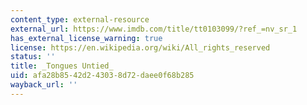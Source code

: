 ```yaml
---
content_type: external-resource
external_url: https://www.imdb.com/title/tt0103099/?ref_=nv_sr_1
has_external_license_warning: true
license: https://en.wikipedia.org/wiki/All_rights_reserved
status: ''
title: _Tongues Untied_
uid: afa28b85-42d2-4303-8d72-daee0f68b285
wayback_url: ''
---
```

